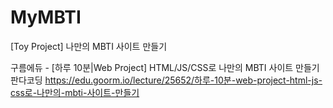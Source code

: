 # MyMBTI
[Toy Project] 나만의 MBTI 사이트 만들기
 
구름에듀 - [하루 10분|Web Project] HTML/JS/CSS로 나만의 MBTI 사이트 만들기 판다코딩
https://edu.goorm.io/lecture/25652/하루-10분-web-project-html-js-css로-나만의-mbti-사이트-만들기
